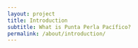 ```yaml
---
layout: project
title: Introduction
subtitle: What is Punta Perla Pacífico?
permalink: /about/introduction/
---
```


